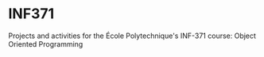 # INF371
Projects and activities for the École Polytechnique's INF-371 course: Object Oriented Programming
